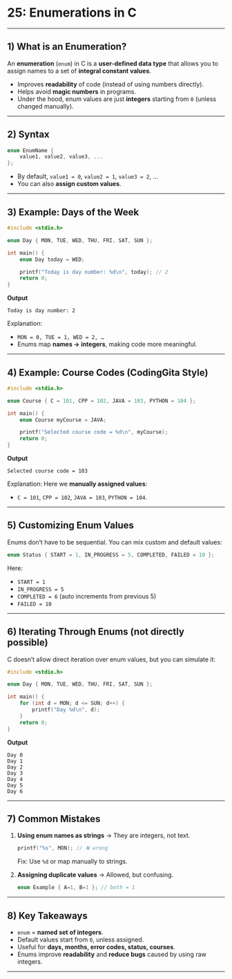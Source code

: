 # 25: Enumerations in C

---

## 1) What is an Enumeration?

An **enumeration** (`enum`) in C is a **user-defined data type** that allows you to assign names to a set of **integral constant values**.

* Improves **readability** of code (instead of using numbers directly).
* Helps avoid **magic numbers** in programs.
* Under the hood, enum values are just **integers** starting from `0` (unless changed manually).

---

## 2) Syntax

```c
enum EnumName {
    value1, value2, value3, ...
};
```

* By default, `value1 = 0`, `value2 = 1`, `value3 = 2`, …
* You can also **assign custom values**.

---

## 3) Example: Days of the Week

```c
#include <stdio.h>

enum Day { MON, TUE, WED, THU, FRI, SAT, SUN };

int main() {
    enum Day today = WED;

    printf("Today is day number: %d\n", today); // 2
    return 0;
}
```

**Output**

```
Today is day number: 2
```

Explanation:

* `MON = 0, TUE = 1, WED = 2, …`
* Enums map **names → integers**, making code more meaningful.

---

## 4) Example: Course Codes (CodingGita Style)

```c
#include <stdio.h>

enum Course { C = 101, CPP = 102, JAVA = 103, PYTHON = 104 };

int main() {
    enum Course myCourse = JAVA;

    printf("Selected course code = %d\n", myCourse);
    return 0;
}
```

**Output**

```
Selected course code = 103
```

Explanation:
Here we **manually assigned values**:

* `C = 101`, `CPP = 102`, `JAVA = 103`, `PYTHON = 104`.

---

## 5) Customizing Enum Values

Enums don’t have to be sequential. You can mix custom and default values:

```c
enum Status { START = 1, IN_PROGRESS = 5, COMPLETED, FAILED = 10 };
```

Here:

* `START = 1`
* `IN_PROGRESS = 5`
* `COMPLETED = 6` (auto increments from previous 5)
* `FAILED = 10`

---

## 6) Iterating Through Enums (not directly possible)

C doesn’t allow direct iteration over enum values, but you can simulate it:

```c
#include <stdio.h>

enum Day { MON, TUE, WED, THU, FRI, SAT, SUN };

int main() {
    for (int d = MON; d <= SUN; d++) {
        printf("Day %d\n", d);
    }
    return 0;
}
```

**Output**

```
Day 0
Day 1
Day 2
Day 3
Day 4
Day 5
Day 6
```

---

## 7) Common Mistakes

1. **Using enum names as strings** → They are integers, not text.

   ```c
   printf("%s", MON); // ❌ wrong
   ```

   Fix: Use `%d` or map manually to strings.

2. **Assigning duplicate values** → Allowed, but confusing.

   ```c
   enum Example { A=1, B=1 }; // both = 1
   ```

---

## 8) Key Takeaways

* `enum` = **named set of integers**.
* Default values start from `0`, unless assigned.
* Useful for **days, months, error codes, status, courses**.
* Enums improve **readability** and **reduce bugs** caused by using raw integers.

---
